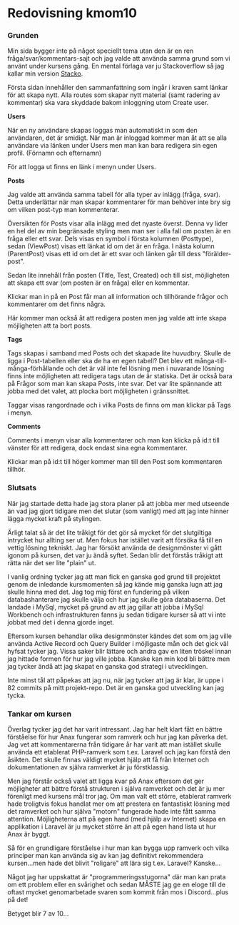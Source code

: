 ---
---
Redovisning kmom10
=========================

### Grunden ###

Min sida bygger inte på något speciellt tema utan den är en ren fråga/svar/kommentars-sajt och jag valde att använda samma grund som vi använt under kursens gång. En mental förlaga var ju Stackoverflow så jag kallar min version [Stacko](http://www.student.bth.se/~jolb15/dbwebb-kurser/ramverk1/me/kmom10/stacko/htdocs).

Första sidan innehåller den sammanfattning som ingår i kraven samt länkar för att skapa nytt. Alla routes som skapar nytt material (samt radering av kommentar) ska vara skyddade bakom inloggning utom Create user.

**Users**

När en ny användare skapas loggas man automatiskt in som den användaren, det är smidigt. När man är inloggad kommer man åt att se alla användare via länken under Users men man kan bara redigera sin egen profil. (Förnamn och efternamn)

För att logga ut finns en länk i menyn under Users.

**Posts**

Jag valde att använda samma tabell för alla typer av inlägg (fråga, svar). Detta underlättar när man skapar kommentarer för man behöver inte bry sig om vilken post-typ man kommenterar.

Översikten för Posts visar alla inlägg med det nyaste överst. Denna vy lider en hel del av min begränsade styling men man ser i alla fall om posten är en fråga eller ett svar. Dels visas en symbol i första kolumnen (Posttype), sedan (ViewPost) visas ett länkat id om det är en fråga. I nästa kolumn (ParentPost) visas ett id om det är ett svar och länken går till dess "förälder-post".

Sedan lite innehåll från posten (Title, Test, Created) och till sist, möjligheten att skapa ett svar (om posten är en fråga) eller en kommentar.

Klickar man in på en Post får man all information och tillhörande frågor och kommentarer om det finns några. 

Här kommer man också åt att redigera posten men jag valde att inte skapa möjligheten att ta bort posts.

**Tags**

Tags skapas i samband med Posts och det skapade lite huvudbry. Skulle de ligga i Post-tabellen eller ska de ha en egen tabell? Det blev ett många-till-många-förhållande och det är väl inte fel lösning men i nuvarande lösning finns inte möjligheten att redigera tags utan de är statiska. Det är också bara på Frågor som man kan skapa Posts, inte svar. Det var lite spännande att jobba med det valet, att plocka bort möjligheten i gränssnittet.

Taggar visas rangordnade och i vilka Posts de finns om man klickar på Tags i menyn.

**Comments**

Comments i menyn visar alla kommentarer och man kan klicka på id:t till vänster för att redigera, dock endast sina egna kommentarer. 

Klickar man på id:t till höger kommer man till den Post som kommentaren tillhör.

### Slutsats ###

När jag startade detta hade jag stora planer på att jobba mer med utseende än vad jag gjort tidigare men det slutar (som vanligt) med att jag inte hinner lägga mycket kraft på stylingen. 

Ärligt talat så är det lite tråkigt för det gör så mycket för det slutgiltiga intrycket hur allting ser ut. Men fokus har istället varit att försöka få till en vettig lösning tekniskt. Jag har försökt använda de designmönster vi gått igonom på kursen, det var ju ändå syftet. Sedan blir det förstås tråkigt att rätta när det ser lite "plain" ut. 

I vanlig ordning tycker jag att man fick en ganska god grund till projektet genom de inledande kursmomenten så jag kände mig ganska lugn att jag skulle hinna med det. Jag tog mig först en fundering på vilken databashanterare jag skulle välja och hur jag skulle göra databaserna. Det landade i MySql, mycket på grund av att jag gillar att jobba i MySql Workbench och infrastrukturen fanns ju sedan tidigare kurser så att vi inte jobbat med det i denna gjorde inget.

Eftersom kursen behandlar olika designmönster kändes det som om jag ville använda Active Record och Query Builder i möjligaste mån och det gick väl hyfsat tycker jag. Vissa saker blir lättare och andra gav en liten tröskel innan jag hittade formen för hur jag ville jobba. Kanske kan min kod bli bättre men jag tycker ändå att jag skapat en ganska god strategi i utvecklingen.

Inte minst tål att påpekas att jag nu, när jag tycker att jag är klar, är uppe i 82 commits på mitt projekt-repo. Det är en ganska god utveckling kan jag tycka.

### Tankar om kursen ###

Överlag tycker jag det har varit intressant. Jag har helt klart fått en bättre förståelse för hur Anax fungerar som ramverk och hur jag kan påverka det. Jag vet att kommentarerna från tidigare år har varit att man istället skulle använda ett etablerat PHP-ramverk som t.ex. Laravel och jag kan förstå den åsikten. Det skulle finnas väldigt mycket hjälp att få från Internet och dokumentationen av själva ramverket är ju förstklassig.

Men jag förstår också valet att ligga kvar på Anax eftersom det ger möjligheter att bättre förstå strukturen i själva ramverket och det är ju mer förenligt med kursens mål tror jag. Om man valt ett större, etablerat ramverk hade troligtvis fokus handlat mer om att prestera en fantastiskt lösning med det ramverket och hur själva "motorn" fungerade hade inte fått samma attention. Möjligheterna att på egen hand (med hjälp av Internet) skapa en applikation i Laravel är ju mycket större än att på egen hand lista ut hur Anax är byggt.

Så för en grundligare förståelse i hur man kan bygga upp ramverk och vilka principer man kan använda sig av kan jag definitivt rekommendera kursen...men hade det blivit "roligare" att lära sig t.ex. Laravel? Kanske...

Något jag har uppskattat är "programmeringsstugorna" där man kan prata om ett problem eller en svårighet och sedan MÅSTE jag ge en eloge till de oftast mycket genomarbetade svaren som kommit från mos i Discord...plus på det!

Betyget blir 7 av 10...